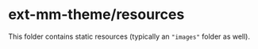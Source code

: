 # ext-mm-theme/resources

This folder contains static resources (typically an `"images"` folder as well).
